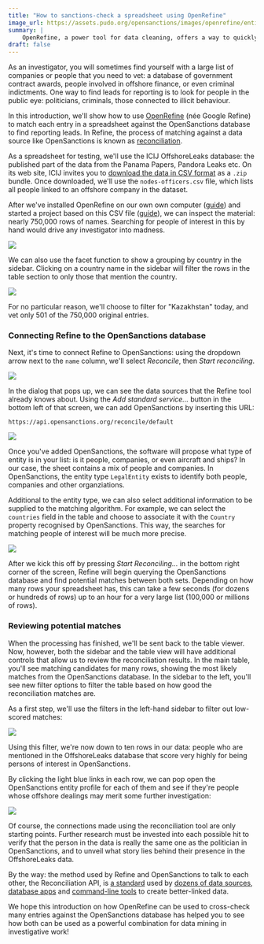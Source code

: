 ```yaml
---
title: "How to sanctions-check a spreadsheet using OpenRefine"
image_url: https://assets.pudo.org/opensanctions/images/openrefine/entity-link.png
summary: |
    OpenRefine, a power tool for data cleaning, offers a way to quickly check hundreds or thousands of names against the OpenSanctions database to find the ones that might be persons of interest in an investigation.
draft: false
---
```


As an investigator, you will sometimes find yourself with a large list of companies or people that you need to vet: a database of government contract awards, people involved in offshore finance, or even criminal indictments. One way to find leads for reporting is to look for people in the public eye: politicians, criminals, those connected to illicit behaviour.

In this introduction, we'll show how to use [OpenRefine](https://openrefine.org/) (née Google Refine) to match each entry in a spreadsheet against the OpenSanctions database to find reporting leads. In Refine, the process of matching against a data source like OpenSanctions is known as [reconciliation](https://docs.openrefine.org/manual/reconciling).

As a spreadsheet for testing, we'll use the ICIJ OffshoreLeaks database: the published part of the data from the Panama Papers, Pandora Leaks etc. On its web site, ICIJ invites you to [download the data in CSV format](https://offshoreleaks.icij.org/pages/database) as a `.zip` bundle. Once downloaded, we'll use the `nodes-officers.csv` file, which lists all people linked to an offshore company in the dataset.

After we've installed OpenRefine on our own own computer ([guide](https://docs.openrefine.org/manual/installing)) and started a project based on this CSV file ([guide](https://docs.openrefine.org/manual/starting)), we can inspect the material: nearly 750,000 rows of names. Searching for people of interest in this by hand would drive any investigator into madness. 

<a href="https://assets.pudo.org/opensanctions/images/openrefine/overview.png">
    <img class="img-fluid" src="https://assets.pudo.org/opensanctions/images/openrefine/overview.png">
</a>

We can also use the facet function to show a grouping by country in the sidebar. Clicking on a country name in the sidebar will filter the rows in the table section to only those that mention the country.

<a href="https://assets.pudo.org/opensanctions/images/openrefine/country-facet.png">
    <img class="img-fluid" src="https://assets.pudo.org/opensanctions/images/openrefine/country-facet.png">
</a>

For no particular reason, we'll choose to filter for "Kazakhstan" today, and vet only 501 of the 750,000 original entries.

### Connecting Refine to the OpenSanctions database

Next, it's time to connect Refine to OpenSanctions: using the dropdown arrow next to the `name` column, we'll select *Reconcile*, then *Start reconciling*.

<a href="https://assets.pudo.org/opensanctions/images/openrefine/start-reconciling.png">
    <img class="img-fluid" src="https://assets.pudo.org/opensanctions/images/openrefine/start-reconciling.png">
</a>

In the dialog that pops up, we can see the data sources that the Refine tool already knows about. Using the *Add standard service...* button in the bottom left of that screen, we can  add OpenSanctions by inserting this URL:

```
https://api.opensanctions.org/reconcile/default
```

<a href="https://assets.pudo.org/opensanctions/images/openrefine/add-service.png">
    <img class="img-fluid" src="https://assets.pudo.org/opensanctions/images/openrefine/add-service.png">
</a>

Once you've added OpenSanctions, the software will propose what type of entity is in your list: is it people, companies, or even aircraft and ships? In our case, the sheet contains a mix of people and companies. In OpenSanctions, the entity type `LegalEntity` exists to identify both people, companies and other organziations.

Additional to the entity type, we can also select additional information to be supplied to the matching algorithm. For example, we can select the `countries` field in the table and choose to associate it with the `Country` property recognised by OpenSanctions. This way, the searches for matching people of interest will be much more precise.

<a href="https://assets.pudo.org/opensanctions/images/openrefine/extra-props.png">
    <img class="img-fluid" src="https://assets.pudo.org/opensanctions/images/openrefine/extra-props.png">
</a>

After we kick this off by pressing *Start Reconciling...* in the bottom right corner of the screen, Refine will begin querying the OpenSanctions database and find potential matches between both sets. Depending on how many rows your spreadsheet has, this can take a few seconds (for dozens or hundreds of rows) up to an hour for a very large list (100,000 or millions of rows).

### Reviewing potential matches

When the processing has finished, we'll be sent back to the table viewer. Now, however, both the sidebar and the table view will have additional controls that allow us to review the reconciliation results. In the main table, you'll see matching candidates for many rows, showing the most likely matches from the OpenSanctions database. In the sidebar to the left, you'll see new filter options to filter the table based on how good the reconciliation matches are.

As a first step, we'll use the filters in the left-hand sidebar to filter out low-scored matches:

<a href="https://assets.pudo.org/opensanctions/images/openrefine/score-filter.png">
    <img class="img-fluid" src="https://assets.pudo.org/opensanctions/images/openrefine/score-filter.png">
</a>

Using this filter, we're now down to ten rows in our data: people who are mentioned in the OffshoreLeaks database that score very highly for being persons of interest in OpenSanctions. 

By clicking the light blue links in each row, we can pop open the OpenSanctions entity profile for each of them and see if they're people whose offshore dealings may merit some further investigation:

<a href="https://assets.pudo.org/opensanctions/images/openrefine/entity-link.png">
    <img class="img-fluid" src="https://assets.pudo.org/opensanctions/images/openrefine/entity-link.png">
</a>

Of course, the connections made using the reconciliation tool are only starting points. Further research must be invested into each possible hit to verify that the person in the data is really the same one as the politician in OpenSanctions, and to unveil what story lies behind their presence in the OffshoreLeaks data.

By the way: the method used by Refine and OpenSanctions to talk to each other, the Reconciliation API, is [a standard](https://reconciliation-api.github.io/specs/latest/) used by [dozens of data sources](https://reconciliation-api.github.io/testbench/), [database apps](https://github.com/drkane/datasette-reconcile) and [command-line tools](https://github.com/maxharlow/reconcile) to create better-linked data.

We hope this introduction on how OpenRefine can be used to cross-check many entries against the OpenSanctions database has helped you to see how both can be used as a powerful combination for data mining in investigative work!